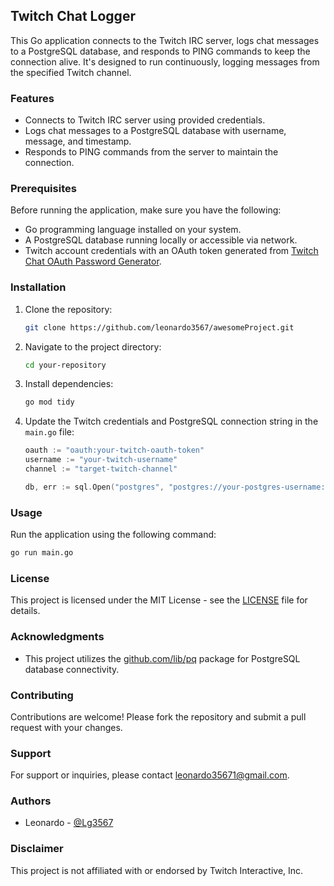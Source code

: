 ## Twitch Chat Logger

This Go application connects to the Twitch IRC server, logs chat messages to a PostgreSQL database, and responds to PING commands to keep the connection alive. It's designed to run continuously, logging messages from the specified Twitch channel.

### Features

- Connects to Twitch IRC server using provided credentials.
- Logs chat messages to a PostgreSQL database with username, message, and timestamp.
- Responds to PING commands from the server to maintain the connection.

### Prerequisites

Before running the application, make sure you have the following:

- Go programming language installed on your system.
- A PostgreSQL database running locally or accessible via network.
- Twitch account credentials with an OAuth token generated from [Twitch Chat OAuth Password Generator](https://twitchapps.com/tmi/).

### Installation

1. Clone the repository:

   ```bash
   git clone https://github.com/leonardo3567/awesomeProject.git
   ```

2. Navigate to the project directory:

   ```bash
   cd your-repository
   ```

3. Install dependencies:

   ```bash
   go mod tidy
   ```

4. Update the Twitch credentials and PostgreSQL connection string in the `main.go` file:

   ```go
   oauth := "oauth:your-twitch-oauth-token"
   username := "your-twitch-username"
   channel := "target-twitch-channel"
   ```

   ```go
   db, err := sql.Open("postgres", "postgres://your-postgres-username:your-postgres-password@localhost:5432/your-database?sslmode=disable")
   ```

### Usage

Run the application using the following command:

```bash
go run main.go
```

### License

This project is licensed under the MIT License - see the [LICENSE](LICENSE) file for details.

### Acknowledgments

- This project utilizes the [github.com/lib/pq](https://github.com/lib/pq) package for PostgreSQL database connectivity.

### Contributing

Contributions are welcome! Please fork the repository and submit a pull request with your changes.

### Support

For support or inquiries, please contact [leonardo35671@gmail.com](mailto:leonardo35671@gmail.com).

### Authors

- Leonardo - [@Lg3567](https://twitter.com/Lg3567)

### Disclaimer

This project is not affiliated with or endorsed by Twitch Interactive, Inc.

